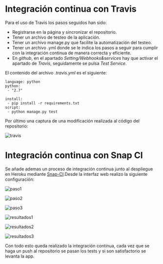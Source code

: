 # Integración continua con Travis

Para el uso de Travis los pasos seguidos han sido:
- Registrarse en la página y sincronizar el repositorio.
- Tener un archivo de testeo de la aplicación.
- Tener un archivo manage.py que facilite la automatización del testeo.
- Tener un archivo .yml donde se le indica los pasos a seguir para cumplir con la integración continua de manera correcta y eficiente.
- En *github*, en el apartado *Setting/Webhooks&services* hay que activar el apartado de *Travis*, seguidamente se pulsa *Test Service*.

El contenido del archivo *.travis.yml* es el siguiente:
```
language: python
python:
 - "2.7"

install:
 - pip install -r requirements.txt
script:
 - python manage.py test 
```
Por último una captura de una modificación realizada al código del repositorio:

![travis](http://i1045.photobucket.com/albums/b457/Francisco_Javier_G_M/travis_zpsjqr6xhcs.png)

# Integración continua con Snap CI

Se añade ademas un proceso de integración continua junto al despliegue en Heroku mediante [Snap-CI](https://snap-ci.com).Desde la interfaz web realizo la siguiente configuración:

![paso1](http://i1045.photobucket.com/albums/b457/Francisco_Javier_G_M/snap1_zpsgowrqt6s.png)

![paso2](http://i1045.photobucket.com/albums/b457/Francisco_Javier_G_M/snaptest_zpsjmbr7ezk.png)

![paso3](http://i1045.photobucket.com/albums/b457/Francisco_Javier_G_M/snapdespliegue_zpsgoc8n8bo.png)

![resultados1](http://i1045.photobucket.com/albums/b457/Francisco_Javier_G_M/snappasantest_zpstn0bgbtl.png)

![resultados2](http://i1045.photobucket.com/albums/b457/Francisco_Javier_G_M/snaptest2_zps2t6125ue.png)

![resultados3](http://i1045.photobucket.com/albums/b457/Francisco_Javier_G_M/snapdespliegue2_zpsgmdw0np4.png)

Con todo esto queda realizado la integración continua, cada vez que se haga un push al repositorio se pasan los tests y si son satisfactorio se levanta la app.
